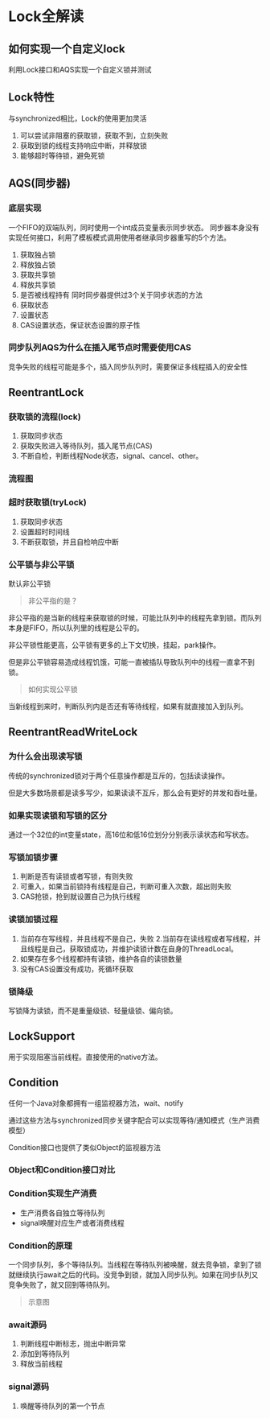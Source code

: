 # Lock全解读

## 如何实现一个自定义lock
利用Lock接口和AQS实现一个自定义锁并测试

## Lock特性
与synchronized相比，Lock的使用更加灵活
1. 可以尝试非阻塞的获取锁，获取不到，立刻失败
2. 获取到锁的线程支持响应中断，并释放锁
3. 能够超时等待锁，避免死锁

## AQS(同步器)

### 底层实现
一个FIFO的双端队列，同时使用一个int成员变量表示同步状态。
同步器本身没有实现任何接口，利用了模板模式调用使用者继承同步器重写的5个方法。
1. 获取独占锁
2. 释放独占锁
3. 获取共享锁
4. 释放共享锁
5. 是否被线程持有
同时同步器提供过3个关于同步状态的方法
1. 获取状态
2. 设置状态
3. CAS设置状态，保证状态设置的原子性

### 同步队列AQS为什么在插入尾节点时需要使用CAS
竞争失败的线程可能是多个，插入同步队列时，需要保证多线程插入的安全性

## ReentrantLock
### 获取锁的流程(lock)
1. 获取同步状态
2. 获取失败进入等待队列，插入尾节点(CAS)
3. 不断自检，判断线程Node状态，signal、cancel、other。
### 流程图

### 超时获取锁(tryLock)
1. 获取同步状态
2. 设置超时时间线
3. 不断获取锁，并且自检响应中断

### 公平锁与非公平锁
默认非公平锁

> 非公平指的是？

非公平指的是当新的线程来获取锁的时候，可能比队列中的线程先拿到锁。而队列本身是FIFO，所以队列里的线程是公平的。

非公平锁性能更高，公平锁有更多的上下文切换，挂起，park操作。

但是非公平锁容易造成线程饥饿，可能一直被插队导致队列中的线程一直拿不到锁。

> 如何实现公平锁

当新线程到来时，判断队列内是否还有等待线程，如果有就直接加入到队列。

## ReentrantReadWriteLock

### 为什么会出现读写锁
传统的synchronized锁对于两个任意操作都是互斥的，包括读读操作。

但是大多数场景都是读多写少，如果读读不互斥，那么会有更好的并发和吞吐量。

### 如果实现读锁和写锁的区分
通过一个32位的int变量state，高16位和低16位划分分别表示读状态和写状态。

### 写锁加锁步骤
1. 判断是否有读锁或者写锁，有则失败
2. 可重入，如果当前锁持有线程是自己，判断可重入次数，超出则失败
3. CAS抢锁，抢到就设置自己为执行线程

### 读锁加锁过程
1. 当前存在写线程，并且线程不是自己，失败
2.当前存在读线程或者写线程，并且线程是自己，获取锁成功，并维护读锁计数在自身的ThreadLocal。
3. 如果存在多个线程都持有读锁，维护各自的读锁数量
4. 没有CAS设置没有成功，死循环获取

### 锁降级
写锁降为读锁，而不是重量级锁、轻量级锁、偏向锁。

## LockSupport
用于实现阻塞当前线程。直接使用的native方法。

## Condition
任何一个Java对象都拥有一组监视器方法，wait、notify

通过这些方法与synchronized同步关键字配合可以实现等待/通知模式（生产消费模型）

Condition接口也提供了类似Object的监视器方法

### Object和Condition接口对比

### Condition实现生产消费
- 生产消费各自独立等待队列
- signal唤醒对应生产或者消费线程

### Condition的原理
一个同步队列，多个等待队列。当线程在等待队列被唤醒，就去竞争锁，拿到了锁就继续执行await之后的代码。没竞争到锁，就加入同步队列。如果在同步队列又竞争失败了，就又回到等待队列。

> 示意图

### await源码
1. 判断线程中断标志，抛出中断异常
2. 添加到等待队列
3. 释放当前线程

### signal源码
1. 唤醒等待队列的第一个节点
